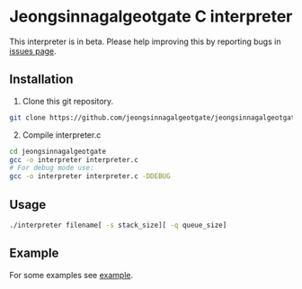 # Jeongsinnagalgeotgate C interpreter
This interpreter is in beta. Please help improving this by reporting bugs in [issues page](https://github.com/jeongsinnagalgeotgate/jeongsinnagalgeotgate-c/issues).

## Installation
1. Clone this git repository.
```bash
git clone https://github.com/jeongsinnagalgeotgate/jeongsinnagalgeotgate-c.git
```
2. Compile interpreter.c
```bash
cd jeongsinnagalgeotgate
gcc -o interpreter interpreter.c
# For debug mode use:
gcc -o interpreter interpreter.c -DDEBUG
```

## Usage
```bash
./interpreter filename[ -s stack_size][ -q queue_size]
```

## Example
For some examples see [example](https://github.com/jeongsinnagalgeotgate/example).
